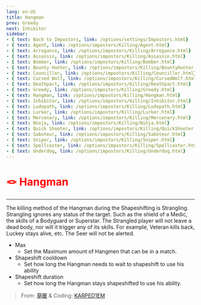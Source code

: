 ```yaml
---
lang: en-US
title: Hangman
prev: Greedy
next: Inhibitor
sidebar:
- { text: Back to Impostors, link: /options/settings/Impostors.html}
- { text: Agent, link: /options/impostors/Killing/Agent.html}
- { text: Arrogance, link: /options/impostors/Killing/Arrogance.html}
- { text: Assassin, link: /options/impostors/Killing/Assassin.html}
- { text: Bomber, link: /options/impostors/Killing/Bomber.html}
- { text: Bounty Hunter, link: /options/impostors/Killing/BountyHunter.html}
- { text: Councillor, link: /options/impostors/Killing/Councillor.html}
- { text: Cursed Wolf, link: /options/impostors/Killing/CursedWolf.html}
- { text: Deathpact, link: /options/impostors/Killing/Deathpact.html}
- { text: Greedy, link: /options/impostors/Killing/Greedy.html}
- { text: Hangman, link: /options/impostors/Killing/Hangman.html}
- { text: Inhibitor, link: /options/impostors/Killing/Inhibitor.html}
- { text: Ludopath, link: /options/impostors/Killing/Ludopath.html}
- { text: Lurker, link: /options/impostors/Killing/Lurker.html}
- { text: Mercenary, link: /options/impostors/Killing/Mercenary.html}
- { text: Ninja, link: /options/impostors/Killing/Ninja.html}
- { text: Quick Shooter, link: /options/impostors/Killing/QuickShooter.html}
- { text: Saboteur, link: /options/impostors/Killing/Saboteur.html}
- { text: Sniper, link: /options/impostors/Killing/Sniper.html}
- { text: Spellcaster, link: /options/impostors/Killing/Spellcaster.html}
- { text: Underdog, link: /options/impostors/Killing/Underdog.html}
---
```


# <font color=red>🪢 Hangman</font> <Badge text="Killing" type="tip" vertical="middle"/>
---

The killing method of the Hangman during the Shapeshifting is Strangling. Strangling ignores any status of the target. Such as the shield of a Medic, the skills of a Bodyguard or Superstar. The Strangled player will not leave a dead body, nor will it trigger any of its skills. For example, Veteran kills back, Luckey stays alive, etc. The Seer will not be alerted.
* Max
  * Set the Maximum amount of Hangmen that can be in a match.
* Shapeshift cooldown
  * Set how long the Hangman needs to wait to shapeshift to use his ability
* Shapeshift duration
  * Set how long the Hangman stays shapeshifted to use his ability.

> From: [草暖](https://b23.tv/kTnVK2c) & Coding: [KARPED1EM](https://github.com/KARPED1EM)